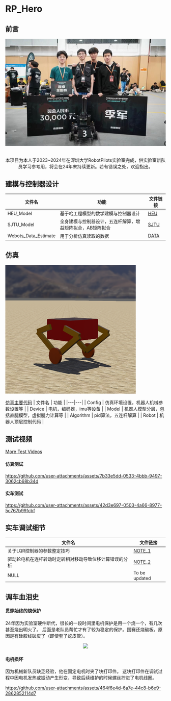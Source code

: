 # RP_Hero

## 前言
<div align=center>
<img src="https://github.com/WilliamGwok/RP_Balance/blob/main/Figures/%E5%A4%87%E8%B5%9B%E8%AE%B0%E5%BD%95/2024_1.jpg" width="710px">
</div>
<br>
<p align="center">本项目为本人于2023~2024年在深圳大学RobotPilots实验室完成，供实验室新队员学习参考用，将会在24年末持续更新。若有错误之处，欢迎指出。</p>

## 建模与控制器设计

| 文件名 | 功能 | 文件链接 |
|---|---|---|
| HEU_Model | 基于哈工程模型的数学建模与控制器设计 | [HEU](https://github.com/WilliamGwok/RP_Balance/tree/main/MatlabWorks/HEU_Model) |
| SJTU_Model | 全身建模与控制器设计，五连杆解算，增益矩阵拟合，AB矩阵拟合 | [SJTU](https://github.com/WilliamGwok/RP_Balance/tree/main/MatlabWorks/SJTU_Model) |
| Webots_Data_Estimate | 用于分析仿真读取的数据 | [DATA](https://github.com/WilliamGwok/RP_Balance/tree/main/MatlabWorks/Webots_Data_Estimate) |

## 仿真

<img src="https://github.com/WilliamGwok/RP_Balance/blob/main/Figures/Webots/PixPin_2024-10-22_23-50-17.png" width="410px">

[仿真主要代码](https://github.com/WilliamGwok/RP_Balance/tree/main/Webots/LinkLinkGo/controllers/Eva_Test_02)
| 文件名 | 功能 |
|---|---|
| Config | 仿真环境设置，机器人机械参数设置等 |
| Device | 电机，编码器，imu等设备 |
| Model | 机器人模型分层，包括直腿模型，虚拟腿力计算等 |
| Algorithm | pid算法，五连杆解算 |
| Robot | 机器人顶层控制代码 |

## 测试视频
[More Test Videos](https://github.com/WilliamGwok/RP_Balance/tree/main/Test_Video)
#### 仿真测试


https://github.com/user-attachments/assets/7b33e5dd-0533-4bbb-9497-3062cb68b34d

#### 实车测试
https://github.com/user-attachments/assets/42d3e697-0503-4a66-8977-5c767b99fcbf

## 实车调试细节

| 文件名 | 文件链接 |
|---|---|
| 关于LQR控制器的参数整定技巧 | [NOTE_1](https://github.com/WilliamGwok/RP_Balance/blob/main/%E5%AE%9E%E8%BD%A6%E8%B0%83%E8%AF%95%E7%BB%86%E8%8A%82/%E5%85%B3%E4%BA%8ELQR%E6%8E%A7%E5%88%B6%E5%99%A8%E7%9A%84%E5%8F%82%E6%95%B0%E6%95%B4%E5%AE%9A%E6%8A%80%E5%B7%A7.md) |
| 驱动轮电机在连杆转动时定转相对移动导致位移计算错误的分析 | [NOTE_2](https://github.com/WilliamGwok/RP_Balance/blob/main/%E5%AE%9E%E8%BD%A6%E8%B0%83%E8%AF%95%E7%BB%86%E8%8A%82/%E5%85%B3%E4%BA%8E%E9%A9%B1%E5%8A%A8%E8%BD%AE%E7%94%B5%E6%9C%BA%E5%9C%A8%E8%BF%9E%E6%9D%86%E8%BD%AC%E5%8A%A8%E6%97%B6%E5%AE%9A%E8%BD%AC%E7%9B%B8%E5%AF%B9%E7%A7%BB%E5%8A%A8%E5%AF%BC%E8%87%B4%E4%BD%8D%E7%A7%BB%E8%AE%A1%E7%AE%97%E9%94%99%E8%AF%AF%E7%9A%84%E9%97%AE%E9%A2%98.md) |
| NULL | To be updated |

## 调车血泪史

#### 贯穿始终的烧保护
24年因为实验室硬件断代，很长的一段时间里电机保护是用一个烧一个，有几次甚至烧出明火了。
后面是老队员帮忙才有了较为稳定的保护。国赛还烧碳板，原因是有硅胶线破皮了（即使套了蛇皮管）。

<div align=center>
<img src="https://github.com/WilliamGwok/RP_Balance/blob/main/Figures/%E5%A4%87%E8%B5%9B%E8%AE%B0%E5%BD%95/%E5%BE%AE%E4%BF%A1%E5%9B%BE%E7%89%87_202410252158021.jpg" width="300px">
</div>

#### 电机损坏
因为机械新队员缺乏经验，他在固定电机时夹了块打印件。
这块打印件在调试过程中因电机发热或振动产生形变，导致后续维护的时候螺丝拧进了电机线圈。

https://github.com/user-attachments/assets/464f6e4d-6a7e-44c8-b6e9-2862852114d7
